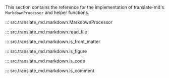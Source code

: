 This section contains the reference for the implementation of translate-md's `MarkdownProcessor` and helper functions.

::: src.translate_md.markdown.MarkdownProcessor

::: src.translate_md.markdown.read_file

::: src.translate_md.markdown.is_front_matter

::: src.translate_md.markdown.is_figure

::: src.translate_md.markdown.is_code

::: src.translate_md.markdown.is_comment

